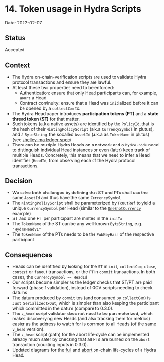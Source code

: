 # 14. Token usage in Hydra Scripts

Date: 2022-02-07

## Status

Accepted

## Context

* The Hydra on-chain-verification scripts are used to validate Hydra protocol transactions and ensure they are lawful.
* At least these two properties need to be enforced:
    - Authentication: ensure that only Head participants can, for example, `abort` a Head
    - Contract continuity: ensure that a Head was `init`ialized before it can be opened by a `collectCom` tx.
* The Hydra Head paper introduces **participation tokens (PT)** and a **state thread token (ST)** for that matter.
* Such tokens (a.k.a native assets) are identified by the `PolicyId`, that is the hash of their `MintingPolicyScript` (a.k.a `CurrencySymbol` in plutus), and a `ByteString`, the socalled `AssetId` (a.k.a as `TokenName` in plutus) (see [shelley-ma ledger spec](https://hydra.iohk.io/job/Cardano/cardano-ledger-specs/specs.shelley-ma/latest/download-by-type/doc-pdf/shelley-ma#subsection.3.2))
* There can be multiple Hydra Heads on a network and a `hydra-node` need to distinguish individual Head instances or even (later) keep track of multiple Heads. Concretely, this means that we need to infer a Head identifier (`HeadId`) from observing each of the Hydra protocol transactions. 

## Decision

* We solve both challenges by defining that ST and PTs shall use the same `AssetId` and thus have the same `CurrencySymbol`
* The `MintingPolicyScript` shall be parameterized by `TxOutRef` to yield a unique `CurrencySymbol` per Head
(similar to the [`OneShotCurrency`](https://github.com/input-output-hk/plutus/tree/1efbb276ef1a10ca6961d0fd32e6141e9798bd11/plutus-use-cases/src/Plutus/Contracts/Currency.hs) example)
* ST and one PT per participant are minted in the `initTx`
* The `TokenName` of the ST can be any well-known `ByteString`, e.g. `"HydraHeadV1"`
* The `TokenName` of the PTs needs to be the `PubKeyHash` of the respective participant

## Consequences

* Heads can be identified by looking for the `ST` in `init`, `collectCom`, `close`, `contest` or `fanout` transactions, or the `PT` in `commit` transactions. In both cases, the `CurrencySymbol == HeadId`
* Our scripts become simpler as the ledger checks that ST/PT are paid forward (phase 1 validation), instead of OCV scripts needing to check datums
* The datum produced by `commit` txs (and consumed by `collectCom`) is `Just SerializedTxOut`, which is simpler than also keeping the participant which committed in the datum (compare to 0.3.0).
* The `v_head` script validator does not need to be parameterized, which makes discoverying new Heads (and also tracking them for metrics) easier as the address to watch for is common to all Heads (of the same `v_head` version).
* The `v_head` script (path) for the abort life-cycle can be implemented already much safer by checking that all PTs are burned on the `abort` transaction (counting inputs in 0.3.0).
* Updated diagrams for the [full](../images/on-chain-full.jpg) and [abort](../images/on-chain-abort.jpg) on-chain life-cycles of a Hydra Head.
